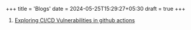 +++
title = 'Blogs'
date = 2024-05-25T15:29:27+05:30
draft = true
+++

1. [Exploring CI/CD Vulnerabilities in github actions](/posts/blogs/exploring-ci-cd-vulnerabilities-in-github-actions/)  

